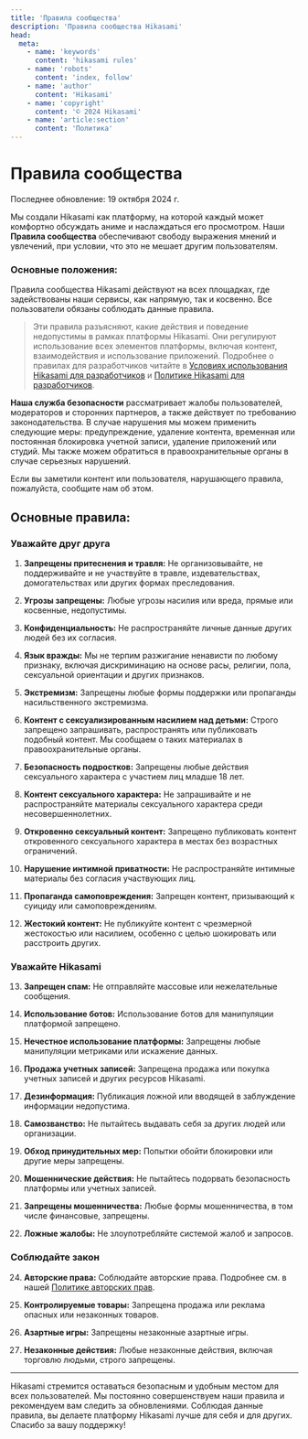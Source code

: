 ```yaml
---
title: 'Правила сообщества'
description: 'Правила сообщества Hikasami'
head:
  meta:
    - name: 'keywords'
      content: 'hikasami rules'
    - name: 'robots'
      content: 'index, follow'
    - name: 'author'
      content: 'Hikasami'
    - name: 'copyright'
      content: '© 2024 Hikasami'
    - name: 'article:section'
      content: 'Политика'
---
```

# Правила сообщества
Последнее обновление: 19 октября 2024 г.

Мы создали Hikasami как платформу, на которой каждый может комфортно обсуждать аниме и наслаждаться его просмотром. Наши **Правила сообщества** обеспечивают свободу выражения мнений и увлечений, при условии, что это не мешает другим пользователям.

### Основные положения:
Правила сообщества Hikasami действуют на всех площадках, где задействованы наши сервисы, как напрямую, так и косвенно. Все пользователи обязаны соблюдать данные правила.

> Эти правила разъясняют, какие действия и поведение недопустимы в рамках платформы Hikasami. Они регулируют использование всех элементов платформы, включая контент, взаимодействия и использование приложений. Подробнее о правилах для разработчиков читайте в [Условиях использования Hikasami для разработчиков](/developers/terms) и [Политике Hikasami для разработчиков](/developers/policy).

**Наша служба безопасности** рассматривает жалобы пользователей, модераторов и сторонних партнеров, а также действует по требованию законодательства. В случае нарушения мы можем применить следующие меры: предупреждение, удаление контента, временная или постоянная блокировка учетной записи, удаление приложений или студий. Мы также можем обратиться в правоохранительные органы в случае серьезных нарушений.

Если вы заметили контент или пользователя, нарушающего правила, пожалуйста, сообщите нам об этом.

## Основные правила:

### Уважайте друг друга

1. **Запрещены притеснения и травля:** Не организовывайте, не поддерживайте и не участвуйте в травле, издевательствах, домогательствах или других формах преследования.
   
2. **Угрозы запрещены:** Любые угрозы насилия или вреда, прямые или косвенные, недопустимы.

3. **Конфиденциальность:** Не распространяйте личные данные других людей без их согласия.

4. **Язык вражды:** Мы не терпим разжигание ненависти по любому признаку, включая дискриминацию на основе расы, религии, пола, сексуальной ориентации и других признаков.

5. **Экстремизм:** Запрещены любые формы поддержки или пропаганды насильственного экстремизма.

6. **Контент с сексуализированным насилием над детьми:** Строго запрещено запрашивать, распространять или публиковать подобный контент. Мы сообщаем о таких материалах в правоохранительные органы.

7. **Безопасность подростков:** Запрещены любые действия сексуального характера с участием лиц младше 18 лет.

8. **Контент сексуального характера:** Не запрашивайте и не распространяйте материалы сексуального характера среди несовершеннолетних.

9. **Откровенно сексуальный контент:** Запрещено публиковать контент откровенного сексуального характера в местах без возрастных ограничений.

10. **Нарушение интимной приватности:** Не распространяйте интимные материалы без согласия участвующих лиц.

11. **Пропаганда самоповреждения:** Запрещен контент, призывающий к суициду или самоповреждениям.

12. **Жестокий контент:** Не публикуйте контент с чрезмерной жестокостью или насилием, особенно с целью шокировать или расстроить других.

### Уважайте Hikasami

13. **Запрещен спам:** Не отправляйте массовые или нежелательные сообщения.

14. **Использование ботов:** Использование ботов для манипуляции платформой запрещено.

15. **Нечестное использование платформы:** Запрещены любые манипуляции метриками или искажение данных.

16. **Продажа учетных записей:** Запрещена продажа или покупка учетных записей и других ресурсов Hikasami.

17. **Дезинформация:** Публикация ложной или вводящей в заблуждение информации недопустима.

18. **Самозванство:** Не пытайтесь выдавать себя за других людей или организации.

19. **Обход принудительных мер:** Попытки обойти блокировки или другие меры запрещены.

20. **Мошеннические действия:** Не пытайтесь подорвать безопасность платформы или учетных записей.

21. **Запрещены мошенничества:** Любые формы мошенничества, в том числе финансовые, запрещены.

22. **Ложные жалобы:** Не злоупотребляйте системой жалоб и запросов.

### Соблюдайте закон

24. **Авторские права:** Соблюдайте авторские права. Подробнее см. в нашей [Политике авторских прав](/policy/dmca).

25. **Контролируемые товары:** Запрещена продажа или реклама опасных или незаконных товаров.

26. **Азартные игры:** Запрещены незаконные азартные игры.

27. **Незаконные действия:** Любые незаконные действия, включая торговлю людьми, строго запрещены.

---

Hikasami стремится оставаться безопасным и удобным местом для всех пользователей. Мы постоянно совершенствуем наши правила и рекомендуем вам следить за обновлениями. Соблюдая данные правила, вы делаете платформу Hikasami лучше для себя и для других. Спасибо за вашу поддержку!
